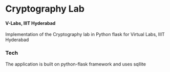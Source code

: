 # Cryptography Lab 
#### V-Labs, IIIT Hyderabad

Implementation of the Cryptography lab in Python flask for Virtual Labs, IIIT Hyderabad

### Tech

The application is built on python-flask framework and uses sqllite

